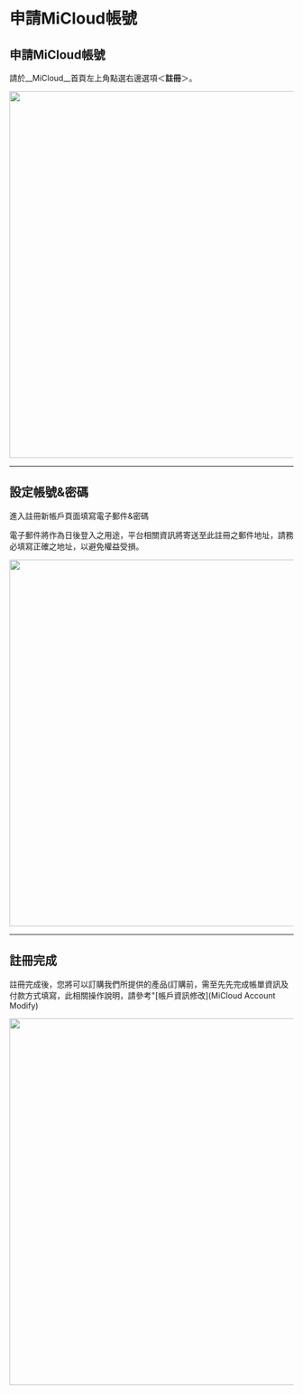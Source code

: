 
申請MiCloud帳號
===

## 申請MiCloud帳號
請於__MiCloud__首頁左上角點選右邊選項＜__註冊__＞。

<img src='images/Apply+MiCloud+Account-new-p1-2.png' width='650' align='center'/>

----

## 設定帳號&密碼

進入註冊新帳戶頁面填寫電子郵件&密碼

電子郵件將作為日後登入之用途，平台相關資訊將寄送至此註冊之郵件地址，請務必填寫正確之地址，以避免權益受損。


<img src='images/Apply+MiCloud+Account-new-set.jpg' width='650' align='center'/>

----

## 註冊完成

註冊完成後，您將可以訂購我們所提供的產品(訂購前，需至先先完成帳單資訊及付款方式填寫，此相關操作說明，請參考"[帳戶資訊修改](MiCloud Account Modify)


<img src='images/Apply+MiCloud+Account-new-set2.jpg' width='650' align='center'/>

